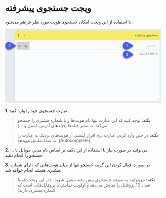 # ویجت جستجوی پیشرفته 

 با استفاده از این ویجت امکان جستجوی  هویت مورد نظر فراهم می‌شود .
 
 ![](Advancedsearch1.jpg)
 
 **1**. عبارت جستجوی خود را وارد کنید.

 
> **نکته:** توجه کنید که این عبارت تنها نام هویت‌ها و یا شماره مشتری را جستجو می‌کند، نه سایر فیلدها (فیلدهای آدرس، ایمیل و ...)

> **نکته:** در حین وارد کردن عبارت نرم افزار لیستی از هویت‌های نزدیک به عبارت را به شما نمایش می‌دهد. (Autocomplete)


**2**. می‌توانید در صورت نیاز با استفاده از این دکمه بر اساس نام مدیر، موبایل یا ... جستجو را انجام دهید.

**3**. در صورت فعال کردن این گزینه جستجو تنها از میان هویت‌هایی که دارای شماره مشتری هستند انجام خواهد شد.

> **نکته:** می‌توانید به صفحه جستجوی پیش رفته منتقل شوید . (در این ویجت فقط تعداد 10 پروفایل را نمایش می‌دهد و اولویت نمایش با پروفایل‌هایی است که شماره مشتری دارند)